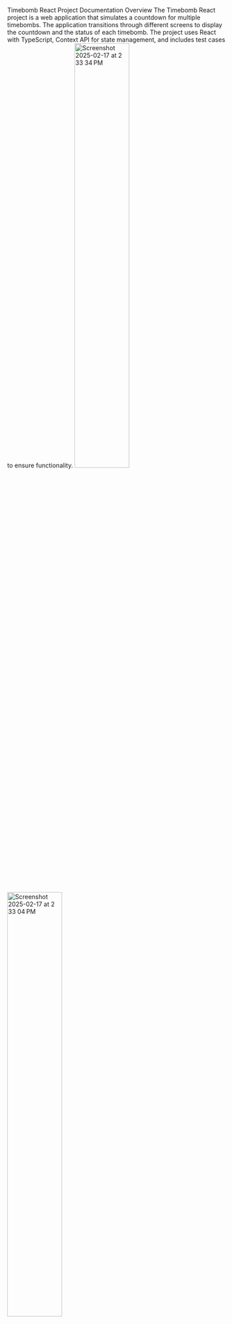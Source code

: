
Timebomb React Project Documentation
Overview
The Timebomb React project is a web application that simulates a countdown for multiple timebombs. The application transitions through different screens to display the countdown and the status of each timebomb. The project uses React with TypeScript, Context API for state management, and includes test cases to ensure functionality.
<img width="50%" alt="Screenshot 2025-02-17 at 2 33 34 PM" src="https://github.com/user-attachments/assets/2aaabb6f-48e1-4197-82b9-047d75859a39" />
<img width="50%" alt="Screenshot 2025-02-17 at 2 33 04 PM" src="https://github.com/user-attachments/assets/74d4d92e-3d04-43bf-a5ad-4b3f6e3deace" />

<img width="50%" alt="Screenshot 2025-02-17 at 2 33 15 PM" src="https://github.com/user-attachments/assets/1a3f137a-cc62-4363-bc67-c1256ad6b5a5" />

<img width="50%" alt="Screenshot 2025-02-17 at 2 33 25 PM" src="https://github.com/user-attachments/assets/95678705-5aa1-4f06-984c-488e8125ce76" />

Project Structure:
src/: Contains all the source code for the project.
components/: Contains React components for different screens.
ScreenA.tsx: Displays a list of timebombs with an initial countdown.
ScreenB.tsx: Shows the countdown in progress and updates every second.
ScreenC.tsx: Displays each timebomb’s status when it explodes.
ScreenD.tsx: Shows a message once all bombs have exploded.
context/: Contains the Context API setup.
TimebombContext.tsx: Manages the state of the timebombs and current screen.
api/: Contains the API service for fetching bomb names.
ApiService.tsx: Provides mock data for bomb names.
App.tsx: The main application component that renders different screens based on the current state.
index.css: Contains global styles for the application.
__tests__/App.test.tsx: Contains test cases for the application.

Code Explanation
ApiService.tsx
tsx
Copy code
export class ApiService {
  static getBombNames(): Promise<string[]> {
    return new Promise((res) => {
      setTimeout(() => res(["Bomb A", "Bomb B", "Bomb C", "Bomb D"]), 1000);
    });
  }
}

Purpose: Provides mock data for the list of bomb names. Simulates an API call with a delay.
TimebombContext.tsx


Purpose: Manages the state for bombs, current screen, and provides functions to start the countdown and update the state.

Purpose: Renders different screens based on the current screen state.
ScreenA.tsx, ScreenB.tsx, ScreenC.tsx, and ScreenD.tsx
Each screen component is responsible for rendering its respective UI and functionality. They use styles and context to display the appropriate information and manage transitions.

App.css
Contains global styles for the application, including styling for screens and buttons.

__tests__/App.test.tsx

Purpose: Tests the functionality of the App component, including initial rendering and transitions between screens. Mocks API responses and simulates user interactions.

Conclusion
This project demonstrates how to build a React application with multiple screens, state management using Context API, and transitions based on time. The test cases ensure that the application behaves correctly across different screens and states. The use of styles and icons enhances the user interface and experience.
